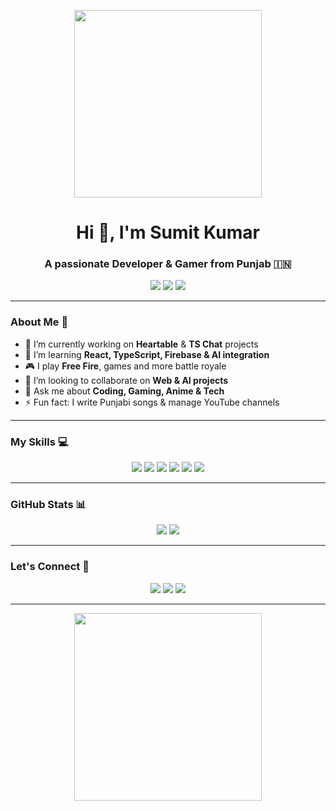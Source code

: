 <p align="center">
  <img src="https://media.giphy.com/media/3oEjI6SIIHBdRxXI40/giphy.gif" width="300" />
</p>

<h1 align="center">Hi 👋, I'm Sumit Kumar</h1>
<h3 align="center">A passionate Developer & Gamer from Punjab 🇮🇳</h3>

<p align="center">
  <img src="https://img.shields.io/badge/🔥-Rusher%20&%20Tactical-blue" />
  <img src="https://img.shields.io/badge/💻-Software%20Developer-green" />
  <img src="https://img.shields.io/badge/📍-Gurdaspur, India-red" />
</p>

---

### About Me 🚀
- 🔭 I’m currently working on **Heartable** & **TS Chat** projects  
- 🌱 I’m learning **React, TypeScript, Firebase & AI integration**  
- 🎮 I play **Free Fire**, games and more battle royale  
- 👯 I’m looking to collaborate on **Web & AI projects**  
- 💬 Ask me about **Coding, Gaming, Anime & Tech**  
- ⚡ Fun fact: I write Punjabi songs & manage YouTube channels  

---

### My Skills 💻
<p align="center">
  <img src="https://img.shields.io/badge/HTML5-E34F26?style=for-the-badge&logo=html5&logoColor=white" />
  <img src="https://img.shields.io/badge/CSS3-1572B6?style=for-the-badge&logo=css3&logoColor=white" />
  <img src="https://img.shields.io/badge/JavaScript-F7DF1E?style=for-the-badge&logo=javascript&logoColor=black" />
  <img src="https://img.shields.io/badge/React-61DAFB?style=for-the-badge&logo=react&logoColor=black" />
  <img src="https://img.shields.io/badge/Node.js-339933?style=for-the-badge&logo=node.js&logoColor=white" />
  <img src="https://img.shields.io/badge/Firebase-FFCA28?style=for-the-badge&logo=firebase&logoColor=black" />
</p>

---

### GitHub Stats 📊
<p align="center">
  <img src="https://github-readme-stats.vercel.app/api?username=officialsumitkumarin-boop&show_icons=true&theme=radical" />
  <img src="https://github-readme-streak-stats.herokuapp.com/?user=officialsumitkumarin-boop&theme=radical" />
</p>

---

### Let's Connect 🤝
<p align="center">
  <a href="https://t.me/ll_SANKI_II"><img src="https://img.shields.io/badge/Telegram-0088cc?style=for-the-badge&logo=telegram&logoColor=white" /></a>
  <a href="https://instagram.com/sumitkumaronline"><img src="https://img.shields.io/badge/Instagram-E4405F?style=for-the-badge&logo=instagram&logoColor=white" /></a>
  <a href="https://t.me/TEAMSANKI"><img src="https://img.shields.io/badge/Telegram-0088cc?style=for-the-badge&logo=telegram&logoColor=black" /></a>
</p>

---

<p align="center">
  <img src="https://media.giphy.com/media/3o6ZtpxSZbQRRnwCKQ/giphy.gif" width="300" />
</p>
